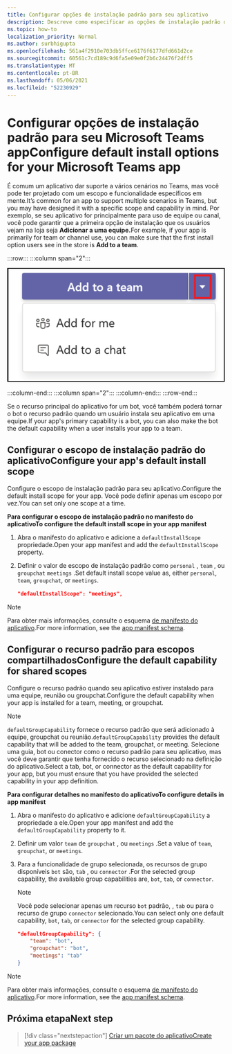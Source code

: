 ```yaml
---
title: Configurar opções de instalação padrão para seu aplicativo
description: Descreve como especificar as opções de instalação padrão do aplicativo.
ms.topic: how-to
localization_priority: Normal
ms.author: surbhigupta
ms.openlocfilehash: 561a4f2910e703db5ffce6176f6177dfd661d2ce
ms.sourcegitcommit: 60561c7cd189c9d6fa5e09e0f2b6c24476f2dff5
ms.translationtype: MT
ms.contentlocale: pt-BR
ms.lasthandoff: 05/06/2021
ms.locfileid: "52230929"
---
```

# <a name="configure-default-install-options-for-your-microsoft-teams-app"></a><span data-ttu-id="0e2e7-103">Configurar opções de instalação padrão para seu Microsoft Teams app</span><span class="sxs-lookup"><span data-stu-id="0e2e7-103">Configure default install options for your Microsoft Teams app</span></span>

<span data-ttu-id="0e2e7-104">É comum um aplicativo dar suporte a vários cenários no Teams, mas você pode ter projetado com um escopo e funcionalidade específicos em mente.</span><span class="sxs-lookup"><span data-stu-id="0e2e7-104">It’s common for an app to support multiple scenarios in Teams, but you may have designed it with a specific scope and capability in mind.</span></span> <span data-ttu-id="0e2e7-105">Por exemplo, se seu aplicativo for principalmente para uso de equipe ou canal, você pode garantir que a primeira opção de instalação que os usuários vejam na loja seja **Adicionar a uma equipe.**</span><span class="sxs-lookup"><span data-stu-id="0e2e7-105">For example, if your app is primarily for team or channel use, you can make sure that the first install option users see in the store is **Add to a team**.</span></span>

:::row:::
   :::column span="2":::

![Adicionar um exemplo suspenso de aplicativo](../../assets/images/compose-extensions/addanapp.png)

   :::column-end:::
   :::column span="2":::
   :::column-end:::
:::row-end:::

<span data-ttu-id="0e2e7-107">Se o recurso principal do aplicativo for um bot, você também poderá tornar o bot o recurso padrão quando um usuário instala seu aplicativo em uma equipe.</span><span class="sxs-lookup"><span data-stu-id="0e2e7-107">If your app's primary capability is a bot, you can also make the bot the default capability when a user installs your app to a team.</span></span>

## <a name="configure-your-apps-default-install-scope"></a><span data-ttu-id="0e2e7-108">Configurar o escopo de instalação padrão do aplicativo</span><span class="sxs-lookup"><span data-stu-id="0e2e7-108">Configure your app's default install scope</span></span>

<span data-ttu-id="0e2e7-109">Configure o escopo de instalação padrão para seu aplicativo.</span><span class="sxs-lookup"><span data-stu-id="0e2e7-109">Configure the default install scope for your app.</span></span> <span data-ttu-id="0e2e7-110">Você pode definir apenas um escopo por vez.</span><span class="sxs-lookup"><span data-stu-id="0e2e7-110">You can set only one scope at a time.</span></span>

<span data-ttu-id="0e2e7-111">**Para configurar o escopo de instalação padrão no manifesto do aplicativo**</span><span class="sxs-lookup"><span data-stu-id="0e2e7-111">**To configure the default install scope in your app manifest**</span></span>

1. <span data-ttu-id="0e2e7-112">Abra o manifesto do aplicativo e adicione a `defaultInstallScope` propriedade.</span><span class="sxs-lookup"><span data-stu-id="0e2e7-112">Open your app manifest and add the `defaultInstallScope` property.</span></span>
2. <span data-ttu-id="0e2e7-113">Definir o valor de escopo de instalação padrão como `personal` , `team` , ou `groupchat` `meetings` .</span><span class="sxs-lookup"><span data-stu-id="0e2e7-113">Set default install scope value as, either `personal`, `team`, `groupchat`, or `meetings`.</span></span>

    ```json
    "defaultInstallScope": "meetings",
    ```

> [!NOTE]
> <span data-ttu-id="0e2e7-114">Para obter mais informações, consulte o esquema [de manifesto do aplicativo](~/resources/schema/manifest-schema.md).</span><span class="sxs-lookup"><span data-stu-id="0e2e7-114">For more information, see the [app manifest schema](~/resources/schema/manifest-schema.md).</span></span>

## <a name="configure-the-default-capability-for-shared-scopes"></a><span data-ttu-id="0e2e7-115">Configurar o recurso padrão para escopos compartilhados</span><span class="sxs-lookup"><span data-stu-id="0e2e7-115">Configure the default capability for shared scopes</span></span>

<span data-ttu-id="0e2e7-116">Configure o recurso padrão quando seu aplicativo estiver instalado para uma equipe, reunião ou groupchat.</span><span class="sxs-lookup"><span data-stu-id="0e2e7-116">Configure the default capability when your app is installed for a team, meeting, or groupchat.</span></span>

> [!NOTE]
> <span data-ttu-id="0e2e7-117">`defaultGroupCapability` fornece o recurso padrão que será adicionado à equipe, groupchat ou reunião.</span><span class="sxs-lookup"><span data-stu-id="0e2e7-117">`defaultGroupCapability` provides the default capability that will be added to the team, groupchat, or meeting.</span></span> <span data-ttu-id="0e2e7-118">Selecione uma guia, bot ou conector como o recurso padrão para seu aplicativo, mas você deve garantir que tenha fornecido o recurso selecionado na definição do aplicativo.</span><span class="sxs-lookup"><span data-stu-id="0e2e7-118">Select a tab, bot, or connector as the default capability for your app, but you must ensure that you have provided the selected capability in your app definition.</span></span>

<span data-ttu-id="0e2e7-119">**Para configurar detalhes no manifesto do aplicativo**</span><span class="sxs-lookup"><span data-stu-id="0e2e7-119">**To configure details in app manifest**</span></span>

1. <span data-ttu-id="0e2e7-120">Abra o manifesto do aplicativo e adicione `defaultGroupCapability` a propriedade a ele.</span><span class="sxs-lookup"><span data-stu-id="0e2e7-120">Open your app manifest and add the `defaultGroupCapability` property to it.</span></span>
2. <span data-ttu-id="0e2e7-121">Definir um valor `team` de `groupchat` , ou `meetings` .</span><span class="sxs-lookup"><span data-stu-id="0e2e7-121">Set a value of `team`, `groupchat`, or `meetings`.</span></span>
3. <span data-ttu-id="0e2e7-122">Para a funcionalidade de grupo selecionada, os recursos de grupo disponíveis `bot` são, `tab` , ou `connector` .</span><span class="sxs-lookup"><span data-stu-id="0e2e7-122">For the selected group capability, the available group capabilities are, `bot`, `tab`, or `connector`.</span></span> 

    > [!NOTE]
    > <span data-ttu-id="0e2e7-123">Você pode selecionar apenas um recurso `bot` padrão, , `tab` ou para o recurso de grupo `connector` selecionado.</span><span class="sxs-lookup"><span data-stu-id="0e2e7-123">You can select only one default capability, `bot`, `tab`, or `connector` for the selected group capability.</span></span>

    ```json
    "defaultGroupCapability": {
        "team": "bot",
        "groupchat": "bot",
        "meetings": "tab"
    }
    ```

> [!NOTE]
> <span data-ttu-id="0e2e7-124">Para obter mais informações, consulte o esquema [de manifesto do aplicativo](~/resources/schema/manifest-schema.md).</span><span class="sxs-lookup"><span data-stu-id="0e2e7-124">For more information, see the [app manifest schema](~/resources/schema/manifest-schema.md).</span></span>

## <a name="next-step"></a><span data-ttu-id="0e2e7-125">Próxima etapa</span><span class="sxs-lookup"><span data-stu-id="0e2e7-125">Next step</span></span>

> [!div class="nextstepaction"]
> [<span data-ttu-id="0e2e7-126">Criar um pacote do aplicativo</span><span class="sxs-lookup"><span data-stu-id="0e2e7-126">Create your app package</span></span>](~/concepts/build-and-test/apps-package.md)
